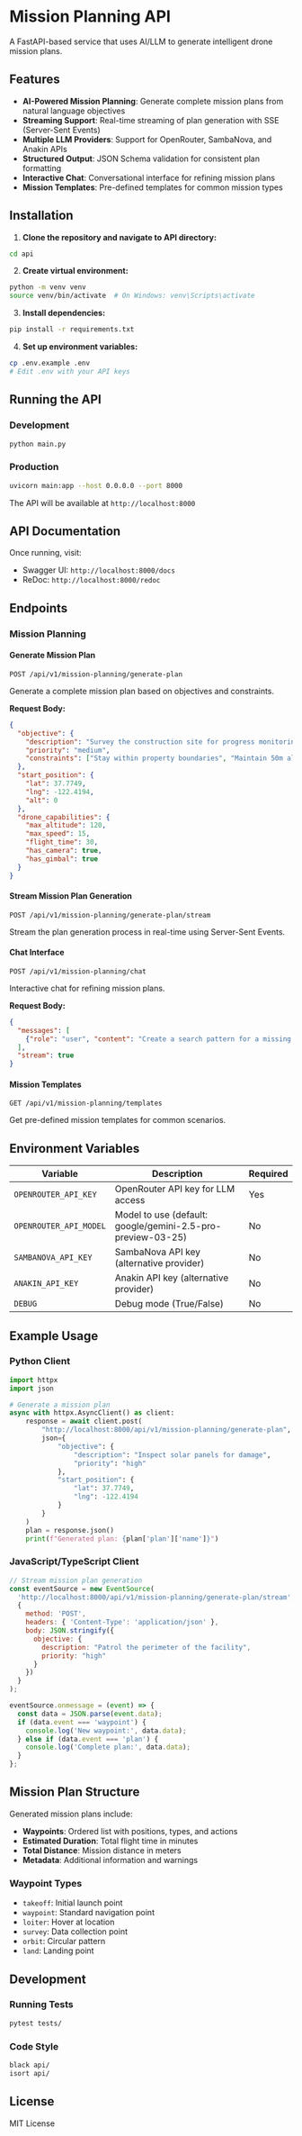 # Mission Planning API

A FastAPI-based service that uses AI/LLM to generate intelligent drone mission plans.

## Features

- **AI-Powered Mission Planning**: Generate complete mission plans from natural language objectives
- **Streaming Support**: Real-time streaming of plan generation with SSE (Server-Sent Events)
- **Multiple LLM Providers**: Support for OpenRouter, SambaNova, and Anakin APIs
- **Structured Output**: JSON Schema validation for consistent plan formatting
- **Interactive Chat**: Conversational interface for refining mission plans
- **Mission Templates**: Pre-defined templates for common mission types

## Installation

1. **Clone the repository and navigate to API directory:**
```bash
cd api
```

2. **Create virtual environment:**
```bash
python -m venv venv
source venv/bin/activate  # On Windows: venv\Scripts\activate
```

3. **Install dependencies:**
```bash
pip install -r requirements.txt
```

4. **Set up environment variables:**
```bash
cp .env.example .env
# Edit .env with your API keys
```

## Running the API

### Development
```bash
python main.py
```

### Production
```bash
uvicorn main:app --host 0.0.0.0 --port 8000
```

The API will be available at `http://localhost:8000`

## API Documentation

Once running, visit:
- Swagger UI: `http://localhost:8000/docs`
- ReDoc: `http://localhost:8000/redoc`

## Endpoints

### Mission Planning

#### Generate Mission Plan
`POST /api/v1/mission-planning/generate-plan`

Generate a complete mission plan based on objectives and constraints.

**Request Body:**
```json
{
  "objective": {
    "description": "Survey the construction site for progress monitoring",
    "priority": "medium",
    "constraints": ["Stay within property boundaries", "Maintain 50m altitude"]
  },
  "start_position": {
    "lat": 37.7749,
    "lng": -122.4194,
    "alt": 0
  },
  "drone_capabilities": {
    "max_altitude": 120,
    "max_speed": 15,
    "flight_time": 30,
    "has_camera": true,
    "has_gimbal": true
  }
}
```

#### Stream Mission Plan Generation
`POST /api/v1/mission-planning/generate-plan/stream`

Stream the plan generation process in real-time using Server-Sent Events.

#### Chat Interface
`POST /api/v1/mission-planning/chat`

Interactive chat for refining mission plans.

**Request Body:**
```json
{
  "messages": [
    {"role": "user", "content": "Create a search pattern for a missing hiker"}
  ],
  "stream": true
}
```

#### Mission Templates
`GET /api/v1/mission-planning/templates`

Get pre-defined mission templates for common scenarios.

## Environment Variables

| Variable | Description | Required |
|----------|-------------|----------|
| `OPENROUTER_API_KEY` | OpenRouter API key for LLM access | Yes |
| `OPENROUTER_API_MODEL` | Model to use (default: google/gemini-2.5-pro-preview-03-25) | No |
| `SAMBANOVA_API_KEY` | SambaNova API key (alternative provider) | No |
| `ANAKIN_API_KEY` | Anakin API key (alternative provider) | No |
| `DEBUG` | Debug mode (True/False) | No |

## Example Usage

### Python Client
```python
import httpx
import json

# Generate a mission plan
async with httpx.AsyncClient() as client:
    response = await client.post(
        "http://localhost:8000/api/v1/mission-planning/generate-plan",
        json={
            "objective": {
                "description": "Inspect solar panels for damage",
                "priority": "high"
            },
            "start_position": {
                "lat": 37.7749,
                "lng": -122.4194
            }
        }
    )
    plan = response.json()
    print(f"Generated plan: {plan['plan']['name']}")
```

### JavaScript/TypeScript Client
```javascript
// Stream mission plan generation
const eventSource = new EventSource(
  'http://localhost:8000/api/v1/mission-planning/generate-plan/stream', 
  {
    method: 'POST',
    headers: { 'Content-Type': 'application/json' },
    body: JSON.stringify({
      objective: {
        description: "Patrol the perimeter of the facility",
        priority: "high"
      }
    })
  }
);

eventSource.onmessage = (event) => {
  const data = JSON.parse(event.data);
  if (data.event === 'waypoint') {
    console.log('New waypoint:', data.data);
  } else if (data.event === 'plan') {
    console.log('Complete plan:', data.data);
  }
};
```

## Mission Plan Structure

Generated mission plans include:

- **Waypoints**: Ordered list with positions, types, and actions
- **Estimated Duration**: Total flight time in minutes
- **Total Distance**: Mission distance in meters
- **Metadata**: Additional information and warnings

### Waypoint Types
- `takeoff`: Initial launch point
- `waypoint`: Standard navigation point
- `loiter`: Hover at location
- `survey`: Data collection point
- `orbit`: Circular pattern
- `land`: Landing point

## Development

### Running Tests
```bash
pytest tests/
```

### Code Style
```bash
black api/
isort api/
```

## License

MIT License 